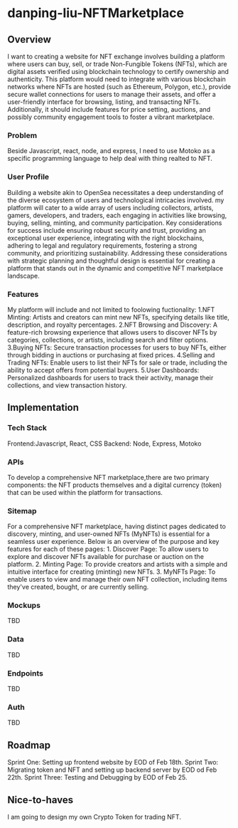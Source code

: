 # danping-liu-NFTMarketplace

## Overview

I want to creating a website for NFT exchange involves building a platform where users can buy, sell, or trade Non-Fungible Tokens (NFTs), which are digital assets verified using blockchain technology to certify ownership and authenticity. This platform would need to integrate with various blockchain networks where NFTs are hosted (such as Ethereum, Polygon, etc.), provide secure wallet connections for users to manage their assets, and offer a user-friendly interface for browsing, listing, and transacting NFTs. Additionally, it should include features for price setting, auctions, and possibly community engagement tools to foster a vibrant marketplace.

### Problem

Beside Javascript, react, node, and express, I need to use Motoko as a specific programming language to help deal with thing realted to NFT.

### User Profile

Building a website akin to OpenSea necessitates a deep understanding of the diverse ecosystem of users and technological intricacies involved. my platform will cater to a wide array of users including collectors, artists, gamers, developers, and traders, each engaging in activities like browsing, buying, selling, minting, and community participation. Key considerations for success include ensuring robust security and trust, providing an exceptional user experience, integrating with the right blockchains, adhering to legal and regulatory requirements, fostering a strong community, and prioritizing sustainability. Addressing these considerations with strategic planning and thoughtful design is essential for creating a platform that stands out in the dynamic and competitive NFT marketplace landscape.

### Features

My platform will include and not limited to foolowing fuctionality:
1.NFT Minting: Artists and creators can mint new NFTs, specifying details like title, description, and royalty percentages.
2.NFT Browsing and Discovery: A feature-rich browsing experience that allows users to discover NFTs by categories, collections, or artists, including search and filter options.
3.Buying NFTs: Secure transaction processes for users to buy NFTs, either through bidding in auctions or purchasing at fixed prices.
4.Selling and Trading NFTs: Enable users to list their NFTs for sale or trade, including the ability to accept offers from potential buyers.
5.User Dashboards: Personalized dashboards for users to track their activity, manage their collections, and view transaction history.

## Implementation

### Tech Stack

Frontend:Javascript, React, CSS
Backend: Node, Express, Motoko

### APIs

To develop a comprehensive NFT marketplace,there are two primary components: the NFT products themselves and a digital currency (token) that can be used within the platform for transactions.

### Sitemap

For a comprehensive NFT marketplace, having distinct pages dedicated to discovery, minting, and user-owned NFTs (MyNFTs) is essential for a seamless user experience. Below is an overview of the purpose and key features for each of these pages: 1. Discover Page: To allow users to explore and discover NFTs available for purchase or auction on the platform. 2. Minting Page: To provide creators and artists with a simple and intuitive interface for creating (minting) new NFTs. 3. MyNFTs Page: To enable users to view and manage their own NFT collection, including items they've created, bought, or are currently selling.

### Mockups

TBD

### Data

TBD

### Endpoints

TBD

### Auth

TBD

## Roadmap

Sprint One: Setting up frontend website by EOD of Feb 18th.
Sprint Two: Migrating token and NFT and setting up backend server by EOD od Feb 22th.
Sprint Three: Testing and Debugging by EOD of Feb 25.

## Nice-to-haves

I am going to design my own Crypto Token for trading NFT.
